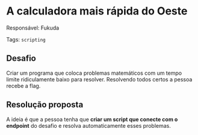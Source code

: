 # A calculadora mais rápida do Oeste

Responsável: Fukuda

Tags: `scripting`

## Desafio

Criar um programa que coloca problemas matemáticos com um tempo limite ridiculamente baixo para resolver. Resolvendo todos certos a pessoa recebe a flag.

## Resolução proposta

A ideia é que a pessoa tenha que **criar um script que conecte com o endpoint** do desafio e resolva automaticamente esses problemas.
